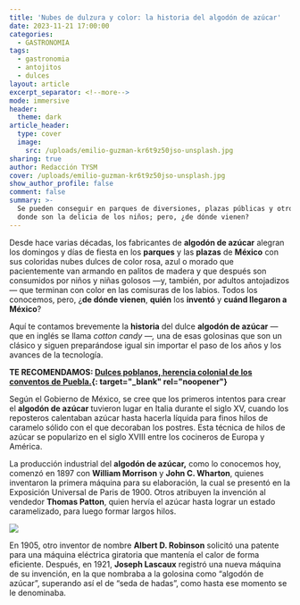 ```yaml
---
title: 'Nubes de dulzura y color: la historia del algodón de azúcar'
date: 2023-11-21 17:00:00
categories:
  - GASTRONOMIA
tags:
  - gastronomia
  - antojitos
  - dulces
layout: article
excerpt_separator: <!--more-->
mode: immersive
header:
  theme: dark
article_header:
  type: cover
  image:
    src: /uploads/emilio-guzman-kr6t9z50jso-unsplash.jpg
sharing: true
author: Redacción TYSM
cover: /uploads/emilio-guzman-kr6t9z50jso-unsplash.jpg
show_author_profile: false
comment: false
summary: >-
  Se pueden conseguir en parques de diversiones, plazas públicas y otros sitios
  donde son la delicia de los niños; pero, ¿de dónde vienen?
---
```

Desde hace varias décadas, los fabricantes de **algodón de azúcar** alegran los domingos y días de fiesta en los **parques** y las **plazas** de **México** con sus coloridas nubes dulces de color rosa, azul o morado que pacientemente van armando en palitos de madera y que después son consumidos por niños y niñas golosos —y, también, por adultos antojadizos— que terminan con color en las comisuras de los labios. Todos los conocemos, pero, ¿**de dónde vienen**, **quién** los **inventó** y **cuánd llegaron a México**?

Aquí te contamos brevemente la **historia** del dulce **algodón de azúcar** —que en inglés se llama *cotton candy —,*&nbsp;una de esas golosinas que son un clásico y siguen preparándose igual sin importar el paso de los años y los avances de la tecnología.

**TE RECOMENDAMOS: [Dulces poblanos, herencia colonial de los conventos de Puebla.](https://blog.tonoysumariachi.com/gastronomia/2022/10/06/dulces-poblanos-herencia-colonial-de-los-conventos-de-puebla.html){: target="_blank" rel="noopener"}**

Según el Gobierno de México, se cree que los primeros intentos para crear el **algodón de azúcar** tuvieron lugar en Italia durante el siglo XV, cuando los reposteros calentaban azúcar hasta hacerla líquida para finos hilos de caramelo sólido con el que decoraban los postres. Esta técnica de hilos de azúcar se popularizo en el siglo XVIII entre los cocineros de Europa y América.

La producción industrial del **algodón de azúcar,** como lo conocemos hoy, comenzó en 1897 con **William Morrison** y **John C. Wharton**, quienes inventaron la primera máquina para su elaboración, la cual se presentó en la Exposición Universal de Paris de 1900. Otros atribuyen la invención al vendedor **Thomas Patton**, quien hervía el azúcar hasta lograr un estado caramelizado, para luego formar largos hilos.

![](https://etzq49yfnmd.exactdn.com/wp-content/uploads/2022/03/originalpatent.png?strip=all&amp;lossy=1&amp;w=640&amp;ssl=1)

En 1905, otro inventor de nombre **Albert D. Robinson** solicitó una patente para una máquina eléctrica giratoria que mantenía el calor de forma eficiente. Después, en 1921, **Joseph Lascaux** registró una nueva máquina de su invención, en la que nombraba a la golosina como “algodón de azúcar”, superando así el de “seda de hadas”, como hasta ese momento se le denominaba.&nbsp;